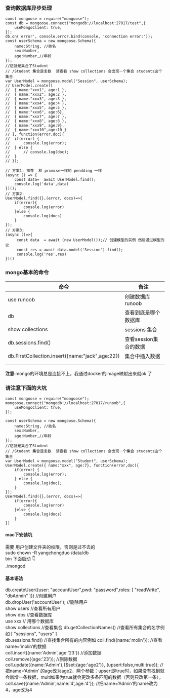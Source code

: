 ### 查询数据库异步处理  
```
const mongoose = require("mongoose");
const db = mongoose.connect("mongodb://localhost:27017/test",{
	useMongoClient: true,
});
db.on('error', console.error.bind(console, 'connection error:'));
const userSchema = new mongoose.Schema({
	name:String, //姓名
	sex:Number,
	age:Number,//年龄
});
//这就是集合了Student
// /Student 集合是复数  请查看 show collections 会出现一个集合 students这个集合
var UserModel = mongoose.model("Session", userSchema);
// UserModel.create([
// 	{ name:"xxx1", age:1 },
// 	{ name:"xxx2", age:2 },
// 	{ name:"xxx3", age:3 },
// 	{ name:"xxx4", age:4 },
// 	{ name:"xxx5", age:5 },
// 	{ name:"xxx6", age:6},
// 	{ name:"xxx7", age:7 },
// 	{ name:"xxx8", age:8 },
// 	{ name:"xxx9", age:9},
// 	{ name:"xxx10",age:10 }
// ], function(error,doc){
// 	if(error) {
// 		console.log(error);
// 	} else {
// 		// console.log(doc);
// 	}
// });

// 方案1: 推荐  和 promise一样的 pendding 一样
(async () => {
	const data=  await UserModel.find();
	console.log('data',data)
})();
// 方案2:
UserModel.find({},(error, docs)=>{
	if(error){
		console.log(error)
	}else {
		console.log(docs)
	}
});
// 方案3;
(async ()=>{
	 const data  = await (new UserModel());// 创建模型的实例 然后通过模型的实
	 const res = await data.model('Session').find();
	 console.log('res',res)
})()
```  
### mongo基本的命令 
|命令|备注|
|---|---|
|use runoob|创建数据库 runoob|
|db|查看到底是哪个数据库|
|show collections|sessions 集合|
|db.sessions.find()|查看session集合的数据|
| db.FirstCollection.insert({name:"jack",age:22})|集合中插入数据|
|||
|||
**注意**:mongo的环境总是连接不上，我通过docker的image映射出来就ok 了
###  请注意下面的大坑
```
const mongoose = require("mongoose");
mongoose.connect("mongodb://localhost:27017/runoob",{
	useMongoClient: true,
});

const userSchema = new mongoose.Schema({
	name:String, //姓名
	sex:Number,
	age:Number,//年龄
});
//这就是集合了Student
// /Student 集合是复数  请查看 show collections 会出现一个集合 students这个集合
var UserModel = mongoose.model("Student", userSchema);
UserModel.create({ name:"xxx", age:7}, function(error,doc){
	if(error) {
		console.log(error);
	} else {
		console.log(doc);
	}
});
UserModel.find({},(error, docs)=>{
	if(error){
		console.log(error)
	}else {
		console.log(docs)
	}
})

```
#### mac下安装坑  
需要 用户创建文件夹的权限，否则是过不去的  
sudo chown -R yangchongduo /data/db  
bin 下面启动 👇  
./mongod   
#### 基本语法
db.createUser({user: "accountUser",pwd: "password",roles: [ "readWrite", "dbAdmin" ]}) //创建用户  
db.dropUser('accountUser'); //删除用户  
show users //查看所有用户  
show dbs  //查看数据库  
use xxx // 用哪个数据库  
show collections //查看集合
db.getCollectionNames() //查看所有集合的名字例如 [ "sessions", "users" ]    
db.sessions.find() //查找集合所有的内容例如
coll.find({name:'molin'}); //查看name=‘molin’的数据  
coll.insert({name:'Admin',age:'23'}) //添加数据  
coll.remove({age:'23'}); //删除数据  
coll.update({name:'Admin'},{$set:{age:'age2'}},  {upsert:false,multi:true}); //把name=‘Admin’ 的age改为age2，两个参数：upsert是true时，如果没有找到就会新增一条数据，multi如果为true就会更改多条匹配的数据（否则只改第一条）。   
coll.save({name:'Admin',name:'4',age:'4'}); //把name=‘Admin’的name改为4，age改为4  
